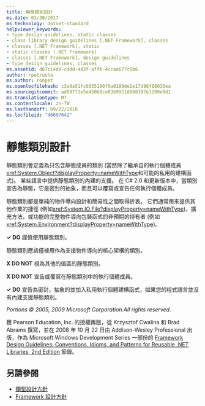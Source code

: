 ```yaml
---
title: 靜態類別設計
ms.date: 03/30/2017
ms.technology: dotnet-standard
helpviewer_keywords:
- type design guidelines, static classes
- class library design guidelines [.NET Framework], classes
- classes [.NET Framework], static
- static classes [.NET Framework]
- classes [.NET Framework], design guidelines
- type design guidelines, classes
ms.assetid: d67c14d8-c4dd-443f-affb-4ccae677c9b6
author: rpetrusha
ms.author: ronpet
ms.openlocfilehash: c3a0a51fc6055190f9a0189de2e17d98f88036ea
ms.sourcegitcommit: ad99773e5e45068ce03b99518008397e1299e0d1
ms.translationtype: MT
ms.contentlocale: zh-TW
ms.lasthandoff: 09/22/2018
ms.locfileid: "46697642"
---
```

# <a name="static-class-design"></a>靜態類別設計
靜態類別會定義為只包含靜態成員的類別 (當然除了繼承自的執行個體成員<xref:System.Object?displayProperty=nameWithType>和可能的私用的建構函式)。 某些語言中提供靜態類別的內建的支援。 在 C# 2.0 和更新版本中，當類別宣告為靜態，它是密封的抽象，而且可以覆寫或宣告任何執行個體成員。  
  
 靜態類別都是單純的物件導向設計和簡易性之間取得折衷。 它們通常用來提供其他作業的捷徑 (例如<xref:System.IO.File?displayProperty=nameWithType>)，擴充方法，或功能的完整物件導向包裝函式的非預期的持有者 (例如<xref:System.Environment?displayProperty=nameWithType>)。  
  
 **✓ DO** 謹慎使用靜態類別。  
  
 靜態類別應該僅被用作為支援物件導向的核心架構的類別。  
  
 **X DO NOT** 視為其他的值區的靜態類別。  
  
 **X DO NOT** 宣告或覆寫在靜態類別中的執行個體成員。  
  
 **✓ DO** 宣告為密封，抽象的並加入私用執行個體建構函式，如果您的程式語言並沒有內建支援靜態類別。  
  
 *Portions © 2005, 2009 Microsoft Corporation.All rights reserved.*  
  
 獲 Pearson Education, Inc. 的授權再版，從 Krzysztof Cwalina 和 Brad Abrams 撰寫，並在 2008 年 10 月 22 日由 Addison-Wesley Professional 出版，作為 Microsoft Windows Development Series 一部份的 [Framework Design Guidelines: Conventions, Idioms, and Patterns for Reusable .NET Libraries, 2nd Edition](https://www.informit.com/store/framework-design-guidelines-conventions-idioms-and-9780321545619) 節錄。  
  
## <a name="see-also"></a>另請參閱

- [類型設計方針](../../../docs/standard/design-guidelines/type.md)  
- [Framework 設計方針](../../../docs/standard/design-guidelines/index.md)
